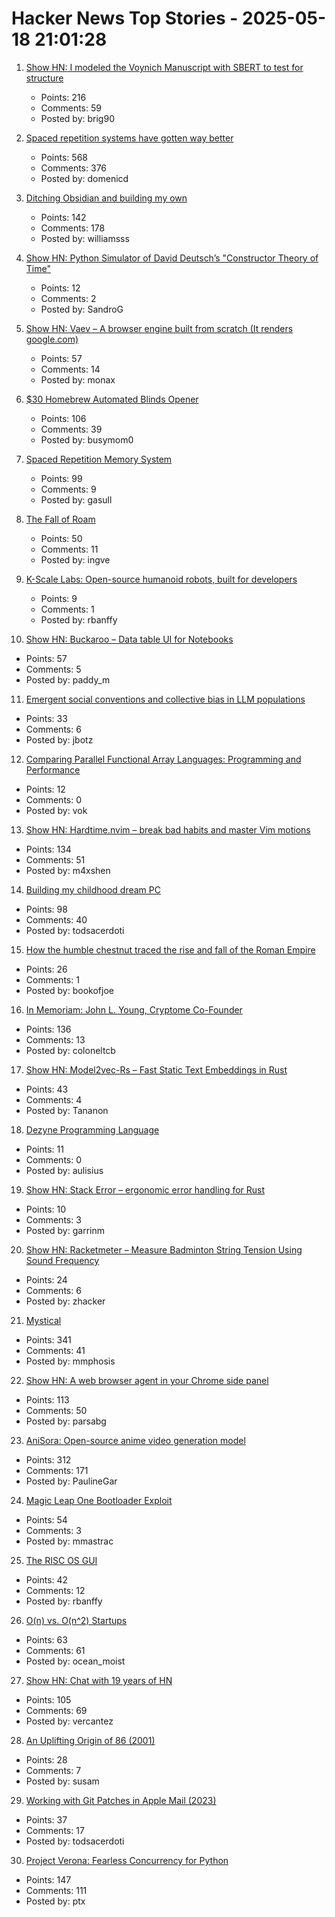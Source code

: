# Hacker News Top Stories - 2025-05-18 21:01:28

1. [Show HN: I modeled the Voynich Manuscript with SBERT to test for structure](https://github.com/brianmg/voynich-nlp-analysis)
   - Points: 216
   - Comments: 59
   - Posted by: brig90

2. [Spaced repetition systems have gotten way better](https://domenic.me/fsrs/)
   - Points: 568
   - Comments: 376
   - Posted by: domenicd

3. [Ditching Obsidian and building my own](https://amberwilliams.io/blogs/building-my-own-pkms)
   - Points: 142
   - Comments: 178
   - Posted by: williamsss

4. [Show HN: Python Simulator of David Deutsch’s "Constructor Theory of Time"](https://github.com/gvelesandro/constructor-theory-simulator)
   - Points: 12
   - Comments: 2
   - Posted by: SandroG

5. [Show HN: Vaev – A browser engine built from scratch (It renders google.com)](https://github.com/skift-org/vaev)
   - Points: 57
   - Comments: 14
   - Posted by: monax

6. [$30 Homebrew Automated Blinds Opener](https://sifter.org/~simon/journal/20240718.html)
   - Points: 106
   - Comments: 39
   - Posted by: busymom0

7. [Spaced Repetition Memory System](https://notes.andymatuschak.org/Spaced_repetition_memory_system)
   - Points: 99
   - Comments: 9
   - Posted by: gasull

8. [The Fall of Roam](https://every.to/superorganizers/the-fall-of-roam)
   - Points: 50
   - Comments: 11
   - Posted by: ingve

9. [K-Scale Labs: Open-source humanoid robots, built for developers](https://www.kscale.dev/)
   - Points: 9
   - Comments: 1
   - Posted by: rbanffy

10. [Show HN: Buckaroo – Data table UI for Notebooks](https://github.com/paddymul/buckaroo)
   - Points: 57
   - Comments: 5
   - Posted by: paddy_m

11. [Emergent social conventions and collective bias in LLM populations](https://www.science.org/doi/10.1126/sciadv.adu9368)
   - Points: 33
   - Comments: 6
   - Posted by: jbotz

12. [Comparing Parallel Functional Array Languages: Programming and Performance](https://arxiv.org/abs/2505.08906)
   - Points: 12
   - Comments: 0
   - Posted by: vok

13. [Show HN: Hardtime.nvim – break bad habits and master Vim motions](https://github.com/m4xshen/hardtime.nvim)
   - Points: 134
   - Comments: 51
   - Posted by: m4xshen

14. [Building my childhood dream PC](https://fabiensanglard.net/2168/index.html)
   - Points: 98
   - Comments: 40
   - Posted by: todsacerdoti

15. [How the humble chestnut traced the rise and fall of the Roman Empire](https://www.bbc.com/future/article/20250513-what-chestnuts-reveal-about-the-roman-empire)
   - Points: 26
   - Comments: 1
   - Posted by: bookofjoe

16. [In Memoriam: John L. Young, Cryptome Co-Founder](https://www.eff.org/deeplinks/2025/05/memoriam-john-l-young-cryptome-co-founder)
   - Points: 136
   - Comments: 13
   - Posted by: coloneltcb

17. [Show HN: Model2vec-Rs – Fast Static Text Embeddings in Rust](https://github.com/MinishLab/model2vec-rs)
   - Points: 43
   - Comments: 4
   - Posted by: Tananon

18. [Dezyne Programming Language](https://dezyne.org/dezyne/manual/dezyne/dezyne.html)
   - Points: 11
   - Comments: 0
   - Posted by: aulisius

19. [Show HN: Stack Error – ergonomic error handling for Rust](https://github.com/gmcgoldr/stackerror)
   - Points: 10
   - Comments: 3
   - Posted by: garrinm

20. [Show HN: Racketmeter – Measure Badminton String Tension Using Sound Frequency](https://www.racketmeter.com/)
   - Points: 24
   - Comments: 6
   - Posted by: zhacker

21. [Mystical](https://suberic.net/~dmm/projects/mystical/README.html)
   - Points: 341
   - Comments: 41
   - Posted by: mmphosis

22. [Show HN: A web browser agent in your Chrome side panel](https://github.com/parsaghaffari/browserbee)
   - Points: 113
   - Comments: 50
   - Posted by: parsabg

23. [AniSora: Open-source anime video generation model](https://komiko.app/video/AniSora)
   - Points: 312
   - Comments: 171
   - Posted by: PaulineGar

24. [Magic Leap One Bootloader Exploit](https://github.com/EliseZeroTwo/ml1hax)
   - Points: 54
   - Comments: 3
   - Posted by: mmastrac

25. [The RISC OS GUI](https://telcontar.net/Misc/GUI/RISCOS/)
   - Points: 42
   - Comments: 12
   - Posted by: rbanffy

26. [O(n) vs. O(n^2) Startups](https://rohan.ga/blog/startup_types/)
   - Points: 63
   - Comments: 61
   - Posted by: ocean_moist

27. [Show HN: Chat with 19 years of HN](https://app.camelai.com/log-in?next=/hn/)
   - Points: 105
   - Comments: 69
   - Posted by: vercantez

28. [An Uplifting Origin of 86 (2001)](https://muse.jhu.edu/article/2832)
   - Points: 28
   - Comments: 7
   - Posted by: susam

29. [Working with Git Patches in Apple Mail (2023)](https://btxx.org/posts/mail/)
   - Points: 37
   - Comments: 17
   - Posted by: todsacerdoti

30. [Project Verona: Fearless Concurrency for Python](https://microsoft.github.io/verona/pyrona.html)
   - Points: 147
   - Comments: 111
   - Posted by: ptx

